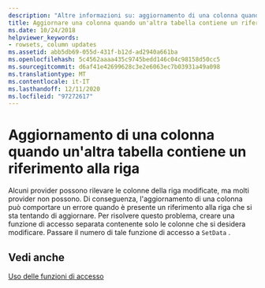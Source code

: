 ```yaml
---
description: "Altre informazioni su: aggiornamento di una colonna quando un'altra tabella contiene un riferimento alla riga"
title: Aggiornare una colonna quando un'altra tabella contiene un riferimento alla riga
ms.date: 10/24/2018
helpviewer_keywords:
- rowsets, column updates
ms.assetid: abb5db69-055d-431f-b12d-ad2940a661ba
ms.openlocfilehash: 5c4562aaaa435c9745bedd146c04c98158d50cc5
ms.sourcegitcommit: d6af41e42699628c3e2e6063ec7b03931a49a098
ms.translationtype: MT
ms.contentlocale: it-IT
ms.lasthandoff: 12/11/2020
ms.locfileid: "97272617"
---
```

# <a name="updating-a-column-when-another-table-contains-a-reference-to-the-row"></a>Aggiornamento di una colonna quando un'altra tabella contiene un riferimento alla riga

Alcuni provider possono rilevare le colonne della riga modificate, ma molti provider non possono. Di conseguenza, l'aggiornamento di una colonna può comportare un errore quando è presente un riferimento alla riga che si sta tentando di aggiornare. Per risolvere questo problema, creare una funzione di accesso separata contenente solo le colonne che si desidera modificare. Passare il numero di tale funzione di accesso a `SetData` .

## <a name="see-also"></a>Vedi anche

[Uso delle funzioni di accesso](../../data/oledb/using-accessors.md)

